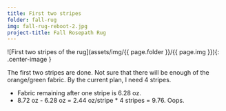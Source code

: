 ```yaml
---
title: First two stripes
folder: fall-rug
img: fall-rug-reboot-2.jpg
project-title: Fall Rosepath Rug
---	
```

![First two stripes of the rug](assets/img/{{ page.folder }}/{{ page.img }}){: .center-image }

The first two stripes are done. Not sure that there will be enough of the orange/green fabric. By the current plan, I need 4 stripes.

* Fabric remaining after one stripe is 6.28 oz.
* 8.72 oz - 6.28 oz = 2.44 oz/stripe * 4 stripes = 9.76. Oops.


	